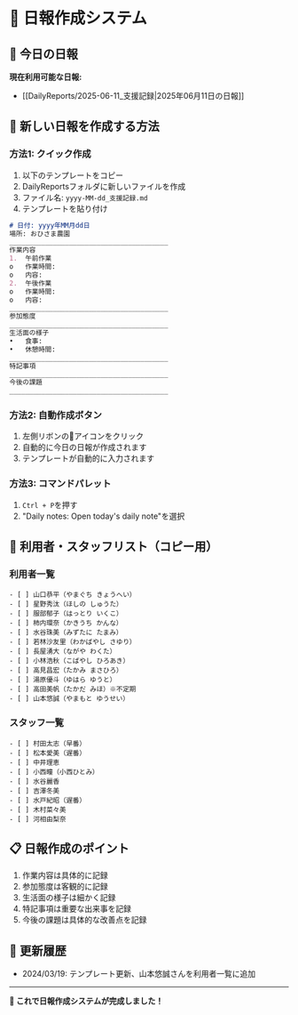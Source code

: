 # 📅 日報作成システム

## 🚀 今日の日報

**現在利用可能な日報:**
- [[DailyReports/2025-06-11_支援記録|2025年06月11日の日報]]

## 📝 新しい日報を作成する方法

### **方法1: クイック作成**
1. 以下のテンプレートをコピー
2. DailyReportsフォルダに新しいファイルを作成
3. ファイル名: `yyyy-MM-dd_支援記録.md`
4. テンプレートを貼り付け

```markdown
# 日付: yyyy年MM月dd日
場所: おひさま農園
________________________________________
作業内容
1.	午前作業
o	作業時間: 
o	内容: 
2.	午後作業
o	作業時間: 
o	内容: 
________________________________________
参加態度
________________________________________
生活面の様子
•	食事: 
•	休憩時間: 
________________________________________
特記事項
________________________________________
今後の課題
________________________________________
```

### **方法2: 自動作成ボタン**
1. 左側リボンの📅アイコンをクリック
2. 自動的に今日の日報が作成されます
3. テンプレートが自動的に入力されます

### **方法3: コマンドパレット**
1. `Ctrl + P`を押す
2. "Daily notes: Open today's daily note"を選択

## 🎯 利用者・スタッフリスト（コピー用）

### 利用者一覧
```
- [ ] 山口恭平（やまぐち きょうへい）
- [ ] 星野秀汰（ほしの しゅうた）
- [ ] 服部郁子（はっとり いくこ）
- [ ] 柿内環奈（かきうち かんな）
- [ ] 水谷珠美（みずたに たまみ）
- [ ] 若林沙友里（わかばやし さゆり）
- [ ] 長屋湧大（ながや わくた）
- [ ] 小林浩秋（こばやし ひろあき）
- [ ] 高見昌宏（たかみ まさひろ）
- [ ] 湯原優斗（ゆはら ゆうと）
- [ ] 高田美帆（たかだ みほ）※不定期
- [ ] 山本悠誠（やまもと ゆうせい）
```

### スタッフ一覧
```
- [ ] 村田太志（早番）
- [ ] 松本愛美（遅番）
- [ ] 中井理恵
- [ ] 小西瞳（小西ひとみ）
- [ ] 水谷麗香
- [ ] 吉澤冬美
- [ ] 水戸紀昭（遅番）
- [ ] 木村菜々美
- [ ] 河相由梨奈
```

## 📋 日報作成のポイント
1. 作業内容は具体的に記録
2. 参加態度は客観的に記録
3. 生活面の様子は細かく記録
4. 特記事項は重要な出来事を記録
5. 今後の課題は具体的な改善点を記録

## 🔄 更新履歴
- 2024/03/19: テンプレート更新、山本悠誠さんを利用者一覧に追加

---

**🎉 これで日報作成システムが完成しました！**